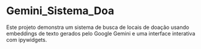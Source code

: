 # Gemini_Sistema_Doa
Este projeto demonstra um sistema de busca de locais de doação usando embeddings de texto gerados pelo Google Gemini e uma interface interativa com ipywidgets.
